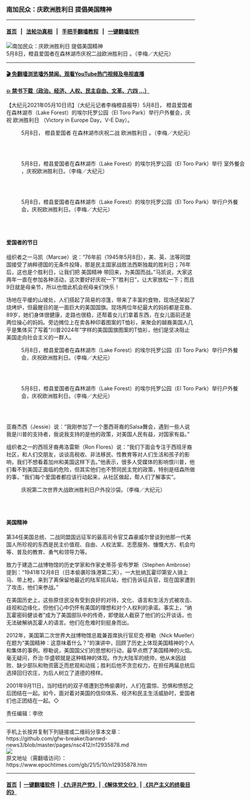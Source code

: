 ### 南加民众：庆欧洲胜利日 提倡美国精神
------------------------

#### [首页](https://github.com/gfw-breaker/banned-news3/blob/master/README.md) &nbsp;&nbsp;|&nbsp;&nbsp; [法轮功真相](https://github.com/begood0513/basic/blob/master/README.md)  &nbsp;&nbsp;|&nbsp;&nbsp; [手把手翻墙教程](https://github.com/gfw-breaker/guides/wiki)  &nbsp;&nbsp;|&nbsp;&nbsp; [一键翻墙软件](https://github.com/gfw-breaker/nogfw/blob/master/README.md)  



<div><img alt="南加民众：庆欧洲胜利日 提倡美国精神" class="attachment-djy_600_400 size-djy_600_400 wp-post-image" src="https://i.epochtimes.com/assets/uploads/2021/05/id12935967-IMG_77032-600x400.jpg"/>
<div class="caption">
 5月8日，橙县爱国者在森林湖市庆祝二战欧洲胜利日 。（李梅／大纪元）
</div></div><hr/>

#### [ 🎬  免翻墙浏览墙外禁闻、观看YouTube热门视频及电视直播](https://github.com/gfw-breaker/HelloWorld)

#### [ 💥  禁书下载（政治、经济、人权、民主自由、文革、六四 ...）](https://github.com/gfw-breaker/books/blob/master/README.md)

<div><p>
 【大纪元2021年05月10日讯】（大纪元记者李梅橙县报导）5月8日，
 <ok href="https://www.epochtimes.com/gb/tag/%E6%A9%99%E5%8E%BF%E7%88%B1%E5%9B%BD%E8%80%85.html">
  橙县爱国者
 </ok>
 在森林湖市（Lake Forest）的埃尔托罗公园（El Toro Park）举行户外餐会，庆祝
 <ok href="https://www.epochtimes.com/gb/tag/%E6%AC%A7%E6%B4%B2%E8%83%9C%E5%88%A9%E6%97%A5.html">
  欧洲胜利日
 </ok>
 （Victory in Europe Day，V-E Day）。
</p>
<figure aria-describedby="caption-attachment-12935957" class="wp-caption aligncenter" id="attachment_12935957" style="width: 600px">
 <ok href="https://i.epochtimes.com/assets/uploads/2021/05/id12935957-IMG_6929-e1620616558480.jpg" target="_blank">
  <img alt="" class="size-large wp-image-12935957" src="https://i.epochtimes.com/assets/uploads/2021/05/id12935957-IMG_6929-600x450.jpg"/>
 </ok>
 <br/><figcaption class="wp-caption-text" id="caption-attachment-12935957">
  5月8日，
  <ok href="https://www.epochtimes.com/gb/tag/%E6%A9%99%E5%8E%BF%E7%88%B1%E5%9B%BD%E8%80%85.html">
   橙县爱国者
  </ok>
  在森林湖市庆祝二战
  <ok href="https://www.epochtimes.com/gb/tag/%E6%AC%A7%E6%B4%B2%E8%83%9C%E5%88%A9%E6%97%A5.html">
   欧洲胜利日
  </ok>
  。（李梅／大纪元）
 </figcaption><br/>
</figure><br/>
<figure aria-describedby="caption-attachment-12935986" class="wp-caption aligncenter" id="attachment_12935986" style="width: 600px">
 <ok href="https://i.epochtimes.com/assets/uploads/2021/05/id12935986-IMG_7653.jpg" target="_blank">
  <img alt="" class="size-large wp-image-12935986" src="https://i.epochtimes.com/assets/uploads/2021/05/id12935986-IMG_7653-600x450.jpg"/>
 </ok>
 <br/><figcaption class="wp-caption-text" id="caption-attachment-12935986">
  5月8日，橙县爱国者在森林湖市（Lake Forest）的埃尔托罗公园（El Toro Park）举行
  <ok href="https://www.epochtimes.com/gb/tag/%E5%AE%A4%E5%A4%96%E9%A4%90%E4%BC%9A.html">
   室外餐会
  </ok>
  ，庆祝欧洲胜利日。（李梅／大纪元）
 </figcaption><br/>
</figure><br/>
<figure aria-describedby="caption-attachment-12936287" class="wp-caption aligncenter" id="attachment_12936287" style="width: 600px">
 <ok href="https://i.epochtimes.com/assets/uploads/2021/05/id12936287-IMG_7662.jpg" target="_blank">
  <img alt="" class="size-large wp-image-12936287" src="https://i.epochtimes.com/assets/uploads/2021/05/id12936287-IMG_7662-600x450.jpg"/>
 </ok>
 <br/><figcaption class="wp-caption-text" id="caption-attachment-12936287">
  5月8日，橙县爱国者在森林湖市（Lake Forest）的埃尔托罗公园（El Toro Park）举行户外餐会，庆祝欧洲胜利日。（李梅／大纪元）
 </figcaption><br/>
</figure><br/>
<h4>
 爱国者的节日
</h4>
<p>
 组织者之一马凯（Marcae）说：“76年前（1945年5月8日），美、英、法等同盟国接受了纳粹德国的无条件投降，那是民主国家战胜法西斯独裁的胜利日；76年后，这也是个胜利日，让我们把
 <ok href="https://www.epochtimes.com/gb/tag/%E7%BE%8E%E5%9B%BD%E7%B2%BE%E7%A5%9E.html">
  美国精神
 </ok>
 带回来，为美国而战。”马凯说，大家这两年一直在参加各种活动，这次要好好庆祝一下“胜利日”，让大家放松一下；而且9日就是母亲节，所以也借此机会祝母亲们快乐！
</p>
<p>
 场地在平缓的山坡处，人们搭起了简易的凉篷，带来了丰富的食物，现场还架起了烧烤炉，但最醒目的是一面巨大的美国国旗。现场两位年纪最大的妈妈都是亚裔、89岁，她们身体很健康，走路也很稳，还帮着女儿们拿着东西，在女儿面前还是两位操心的妈妈。旁边摊位上在卖各种印着图案的T恤衫，来聚会的越裔美国人几乎是集体买了写着“川普2024年”字样的美国国旗图案的T恤衫，他们是坚决阻止美国走向社会主义的一群人。
</p>
<figure aria-describedby="caption-attachment-12936282" class="wp-caption aligncenter" id="attachment_12936282" style="width: 600px">
 <ok href="https://i.epochtimes.com/assets/uploads/2021/05/id12936282-IMG_7640.jpg" target="_blank">
  <img alt="" class="size-large wp-image-12936282" src="https://i.epochtimes.com/assets/uploads/2021/05/id12936282-IMG_7640-600x450.jpg"/>
 </ok>
 <br/><figcaption class="wp-caption-text" id="caption-attachment-12936282">
  5月8日，橙县爱国者在森林湖市（Lake Forest）的埃尔托罗公园（El Toro Park）举行户外餐会，庆祝欧洲胜利日。（李梅／大纪元）
 </figcaption><br/>
</figure><br/>
<figure aria-describedby="caption-attachment-12936283" class="wp-caption aligncenter" id="attachment_12936283" style="width: 600px">
 <ok href="https://i.epochtimes.com/assets/uploads/2021/05/id12936283-IMG_76332.jpg" target="_blank">
  <img alt="" class="size-large wp-image-12936283" src="https://i.epochtimes.com/assets/uploads/2021/05/id12936283-IMG_76332-600x470.jpg"/>
 </ok>
 <br/><figcaption class="wp-caption-text" id="caption-attachment-12936283">
  5月8日，橙县爱国者在森林湖市（Lake Forest）的埃尔托罗公园（El Toro Park）举行户外餐会，庆祝欧洲胜利日。（李梅／大纪元）
 </figcaption><br/>
</figure><br/>
<p>
 亚裔杰西（Jessie）说：“我刚参加了一个墨西哥裔的Salsa舞会，遇到一些人说我是川普的支持者，我说我支持的是他的政策，对美国人民有益，对国家有益。”
</p>
<p>
 组织者之一的西班牙裔弗洛雷斯（Ron Flores）说：“我们下面会专注于西班牙裔社区，和人们交朋友，谈谈高税收、非法移民、性教育等对人们生活和孩子的影响，我们不想看着加州和美国这样下去。”他表示，很多人受媒体的影响恨川普，他们看不到美国正面临的危险，但其实他们也不赞同民主党的政策，特别是纽森所做的事，“我们每个爱国者都应该行动起来，从社区做起，帮人们了解事实”。
</p>
<figure aria-describedby="caption-attachment-12936290" class="wp-caption aligncenter" id="attachment_12936290" style="width: 600px">
 <ok href="https://i.epochtimes.com/assets/uploads/2021/05/id12936290-IMG_7700.jpg" target="_blank">
  <img alt="" class="size-large wp-image-12936290" src="https://i.epochtimes.com/assets/uploads/2021/05/id12936290-IMG_7700-600x450.jpg"/>
 </ok>
 <br/><figcaption class="wp-caption-text" id="caption-attachment-12936290">
  庆祝第二次世界大战欧洲胜利日户外投沙袋。（李梅／大纪元）
 </figcaption><br/>
</figure><br/>
<h4>
 <ok href="https://www.epochtimes.com/gb/tag/%E7%BE%8E%E5%9B%BD%E7%B2%BE%E7%A5%9E.html">
  美国精神
 </ok>
</h4>
<p>
 第34任美国总统、二战同盟国远征军的最高司令官艾森豪威尔曾谈到他那一代美国人所珍视的东西是民主价值观、自由、人权法案、志愿服务、慷慨大方、机会均等、普及的教育、勇气和领导力等。
</p>
<p>
 致力于建造二战博物馆的历史学家和作家史蒂芬·安布罗斯（Stephen Ambrose）提到：“1941年12月8日（日本偷袭珍珠港第二天），一大批纳瓦霍印第安人骑上马、带上枪，来到了离保留地最近的陆军招兵站，他们告诉征兵官，现在国家遭到了攻击，他们来参战。”
</p>
<p>
 在美国历史上，这些原住民没有受到良好的对待，文化、语言和生活方式被攻击、歧视和边缘化，但他们心中仍怀有美国的理想和对个人权利的承诺。事实上，“纳瓦霍密码健谈者”成为了美国部队中的传奇，即使敌人截获了他们的公开谈话，也无法破解纳瓦霍人的语言。他们在危难时刻挺身而出。
</p>
<p>
 2012年，美国第二次世界大战博物馆总裁兼首席执行官尼克·穆勒（Nick Mueller）在题为“美国精神：这意味着什么？”的演讲中，回顾了历史上体现美国精神的个人和集体的事例。穆勒说，美国国父们的思想和行动，最早点燃了美国精神的火焰。毫无疑问，乔治·华盛顿就是这种精神的体现。作为大陆军的统帅，他从未因战败、缺少部队和物资匮乏而悲观和动摇；胜利后他不贪恋权力，在担任两届总统后选择回归农庄，为后人树立了道德的榜样。
</p>
<p>
 2001年9月11日，当时纽约的双子塔遭到恐怖偷袭时，人们在震惊、恐惧和愤怒之后团结在一起。如今，面对着对美国的信仰体系、经济和民主生活威胁时，爱国者们也正团结在一起。◇
</p>
<p>
 责任编辑：李欣
</p>
</div>
<hr/>
手机上长按并复制下列链接或二维码分享本文章：<br/>
https://github.com/gfw-breaker/banned-news3/blob/master/pages/nsc412/n12935878.md <br/>
<a href='https://github.com/gfw-breaker/banned-news3/blob/master/pages/nsc412/n12935878.md'><img src='https://github.com/gfw-breaker/banned-news3/blob/master/pages/nsc412/n12935878.md.png'/></a> <br/>
原文地址（需翻墙访问）：https://www.epochtimes.com/gb/21/5/10/n12935878.htm


------------------------
#### [首页](https://github.com/gfw-breaker/banned-news3/blob/master/README.md) &nbsp;|&nbsp; [一键翻墙软件](https://github.com/gfw-breaker/nogfw/blob/master/README.md) &nbsp;| [《九评共产党》](https://github.com/gfw-breaker/9ping.md/blob/master/README.md#九评之一评共产党是什么) | [《解体党文化》](https://github.com/gfw-breaker/jtdwh.md/blob/master/README.md) | [《共产主义的终极目的》](https://github.com/gfw-breaker/gczydzjmd.md/blob/master/README.md)


<img src='http://gfw-breaker.win/banned-news3/pages/nsc412/n12935878.md' width='0px' height='0px'/>